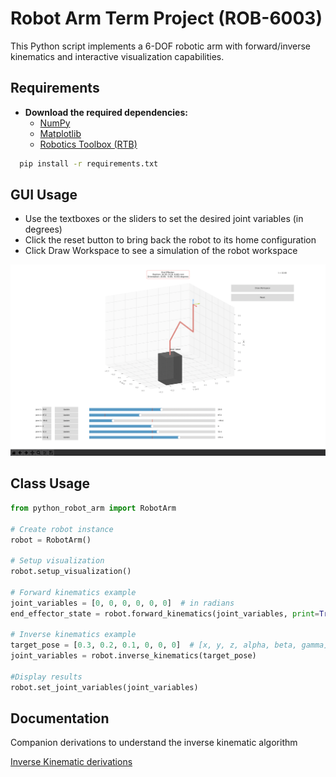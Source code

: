 
# Robot Arm Term Project (ROB-6003)

This Python script implements a 6-DOF robotic arm with forward/inverse kinematics and interactive visualization capabilities.


## Requirements

- **Download the required dependencies:**
  * [NumPy](https://numpy.org/install/)
  * [Matplotlib](https://matplotlib.org/stable/users/installing.html)
  * [Robotics Toolbox (RTB)](https://petercorke.com/toolboxes/robotics-toolbox/)


```bash
  pip install -r requirements.txt
```


## GUI Usage
- Use the textboxes or the sliders to set the desired joint variables (in degrees)
- Click the reset button to bring back the robot to its home configuration
- Click Draw Workspace to see a simulation of the robot workspace

![GUI_screenshot](GUI_screenshot.png "GUI Usage")


## Class Usage

```python
from python_robot_arm import RobotArm

# Create robot instance
robot = RobotArm()

# Setup visualization
robot.setup_visualization()

# Forward kinematics example
joint_variables = [0, 0, 0, 0, 0, 0]  # in radians
end_effector_state = robot.forward_kinematics(joint_variables, print=True)

# Inverse kinematics example
target_pose = [0.3, 0.2, 0.1, 0, 0, 0]  # [x, y, z, alpha, beta, gamma]
joint_variables = robot.inverse_kinematics(target_pose)

#Display results
robot.set_joint_variables(joint_variables)
```


## Documentation

Companion derivations to understand the inverse kinematic algorithm

[Inverse Kinematic derivations](6dof_IK_derivations.pdf)


